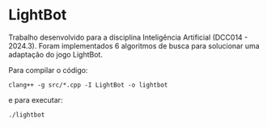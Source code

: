 ﻿# LightBot
 
Trabalho desenvolvido para a disciplina Inteligência Artificial (DCC014 - 2024.3). Foram implementados 6 algoritmos de busca para solucionar uma adaptação do jogo LightBot. 

Para compilar o código:

    clang++ -g src/*.cpp -I LightBot -o lightbot

e para executar:

    ./lightbot
